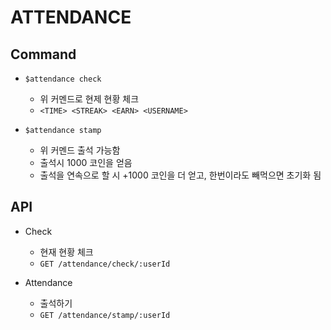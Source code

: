 # ATTENDANCE

## Command

- `$attendance check`

  - 위 커멘드로 현제 현황 체크
  - `<TIME> <STREAK> <EARN> <USERNAME>`

- `$attendance stamp`

  - 위 커멘드 출석 가능함
  - 출석시 1000 코인을 얻음
  - 출석을 연속으로 할 시 +1000 코인을 더 얻고, 한번이라도 빼먹으면 초기화 됨

## API

- Check
  - 현재 현황 체크
  - `GET /attendance/check/:userId`

- Attendance
  - 출석하기
  - `GET /attendance/stamp/:userId`
